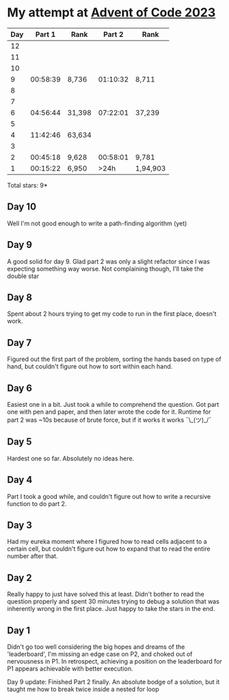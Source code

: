 # My attempt at [Advent of Code 2023]("https://adventofcode.com/2023")

<!--
α 224
β 225
η 951
ω 969
θ 952
λ 955
μ 956
π 227
σ 963 
φ 966   
-->

| Day | Part 1   | Rank   | Part 2   | Rank     |
| --- | -------- | ------ | -------- | -------- |
| 12  |          |        |          |          |
| 11  |          |        |          |          |
| 10  |          |        |          |          |
| 9   | 00:58:39 | 8,736  | 01:10:32 | 8,711    |
| 8   |          |        |          |          |
| 7   |          |        |          |          |
| 6   | 04:56:44 | 31,398 | 07:22:01 | 37,239   |
| 5   |          |        |          |          |
| 4   | 11:42:46 | 63,634 |          |          |
| 3   |          |        |          |          |
| 2   | 00:45:18 | 9,628  | 00:58:01 | 9,781    |
| 1   | 00:15:22 | 6,950  | >24h     | 1,94,903 |

Total stars: 9*

## Day 10
Well I'm not good enough to write a path-finding algorithm (yet) 

## Day 9
A good solid for day 9. Glad part 2 was only a slight refactor since I 
was expecting something way worse. Not complaining though, I'll take the
double star

## Day 8
Spent about 2 hours trying to get my code to run in the first place, doesn't work.

## Day 7
Figured out the first part of the problem, sorting the hands based on type of hand,
but couldn't figure out how to sort within each hand.

## Day 6
Easiest one in a bit. Just took a while to comprehend 
the question. Got part one with pen and paper, and then
later wrote the code for it. Runtime for part 2 was
~10s because of brute force, but if it works it works ¯\\_(ツ)\_/¯

## Day 5
Hardest one so far. Absolutely no ideas here.

## Day 4
Part I took a good while, and couldn't figure out
how to write a recursive function to do part 2.

## Day 3
Had my eureka moment where I figured how to read cells 
adjacent to a certain cell, but couldn't figure out how to 
expand that to read the entire number after that.

## Day 2
Really happy to just have solved this at least. Didn't bother
to read the question properly and spent 30 minutes 
trying to debug a solution that was inherently wrong in the 
first place. Just happy to take the stars in the end.

## Day 1
Didn't go too well considering the big hopes and dreams of 
the 'leaderboard', I'm missing an edge case on P2, and 
choked out of nervousness in P1. In retrospect, achieving a
position on the leaderboard for P1 appears achievable
with better execution. 

Day 9 update: Finished Part 2 finally. An absolute bodge
of a solution, but it taught me how to break twice inside a 
nested for loop

